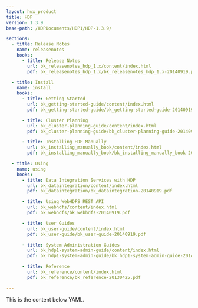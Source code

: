 ```yaml
---
layout: hwx_product
title: HDP
version: 1.3.9
base-path: /HDPDocuments/HDP1/HDP-1.3.9/

sections:
  - title: Release Notes
    name: releasenotes
    books:
      - title: Release Notes
        url: bk_releasenotes_hdp_1.x/content/index.html
        pdf: bk_releasenotes_hdp_1.x/bk_releasenotes_hdp_1.x-20140919.pdf

  - title: Install
    name: install
    books:
      - title: Getting Started
        url: bk_getting-started-guide/content/index.html
        pdf: bk_getting-started-guide/bk_getting-started-guide-20140919.pdf

      - title: Cluster Planning
        url: bk_cluster-planning-guide/content/index.html
        pdf: bk_cluster-planning-guide/bk_cluster-planning-guide-20140919.pdf

      - title: Installing HDP Manually
        url: bk_installing_manually_book/content/index.html
        pdf: bk_installing_manually_book/bk_installing_manually_book-20140919.pdf

  - title: Using
    name: using
    books:
      - title: Data Integration Services with HDP
        url: bk_dataintegration/content/index.html
        pdf: bk_dataintegration/bk_dataintegration-20140919.pdf

      - title: Using WebHDFS REST API
        url: bk_webhdfs/content/index.html
        pdf: bk_webhdfs/bk_webhdfs-20140919.pdf

      - title: User Guides
        url: bk_user-guide/content/index.html
        pdf: bk_user-guide/bk_user-guide-20140919.pdf

      - title: System Administration Guides
        url: bk_hdp1-system-admin-guide/content/index.html
        pdf: bk_hdp1-system-admin-guide/bk_hdp1-system-admin-guide-20140919.pdf

      - title: Reference
        url: bk_reference/content/index.html
        pdf: bk_reference/bk_reference-20130425.pdf

---
```


This is the content below YAML.
